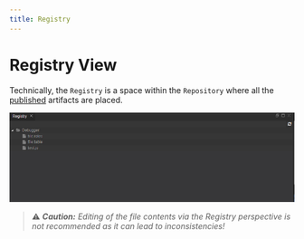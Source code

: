 ```yaml
---
title: Registry
---
```


Registry View
===

Technically, the `Registry` is a space within the `Repository` where all the [published](../../../concepts/publishing/) artifacts are placed.

![Registry view](../../../images/ide_view_registry.png)

> :warning: _**Caution:** Editing of the file contents via the Registry perspective is not recommended as it can lead to inconsistencies!_
